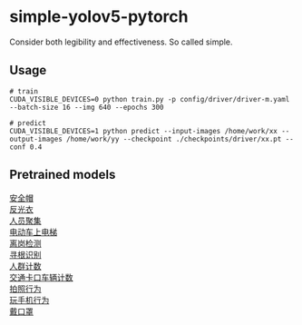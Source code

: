 # simple-yolov5-pytorch
 Consider both legibility and effectiveness. So called simple.
## Usage
```
# train
CUDA_VISIBLE_DEVICES=0 python train.py -p config/driver/driver-m.yaml --batch-size 16 --img 640 --epochs 300

# predict
CUDA_VISIBLE_DEVICES=1 python predict --input-images /home/work/xx --output-images /home/work/yy --checkpoint ./checkpoints/driver/xx.pt --conf 0.4
```
## Pretrained models
[安全帽](https://pan.baidu.com/s/1mI6xSROHdBE0v60OWRp5pw)  
[反光衣](https://pan.baidu.com/s/1mI6xSROHdBE0v60OWRp5pw)  
[人员聚集](https://pan.baidu.com/s/1_o5rRiwdwMDMbDxIL5rmwg)  
[电动车上电梯](https://pan.baidu.com/s/1_o5rRiwdwMDMbDxIL5rmwg)  
[离岗检测](https://pan.baidu.com/s/1_o5rRiwdwMDMbDxIL5rmwg)  
[寻根识别](https://pan.baidu.com/s/1_o5rRiwdwMDMbDxIL5rmwg)  
[人群计数](https://pan.baidu.com/s/1mI6xSROHdBE0v60OWRp5pw)  
[交通卡口车辆计数](https://pan.baidu.com/s/14hqyf2UYKe89584x3c9VvA)  
[拍照行为](https://pan.baidu.com/s/1GmZtbkCHYajJSqisRy5GSQ)  
[玩手机行为](https://pan.baidu.com/s/1GmZtbkCHYajJSqisRy5GSQ)  
[戴口罩](https://pan.baidu.com/s/1ASl-GZPSsVS8tk-vlXHrVA)  
